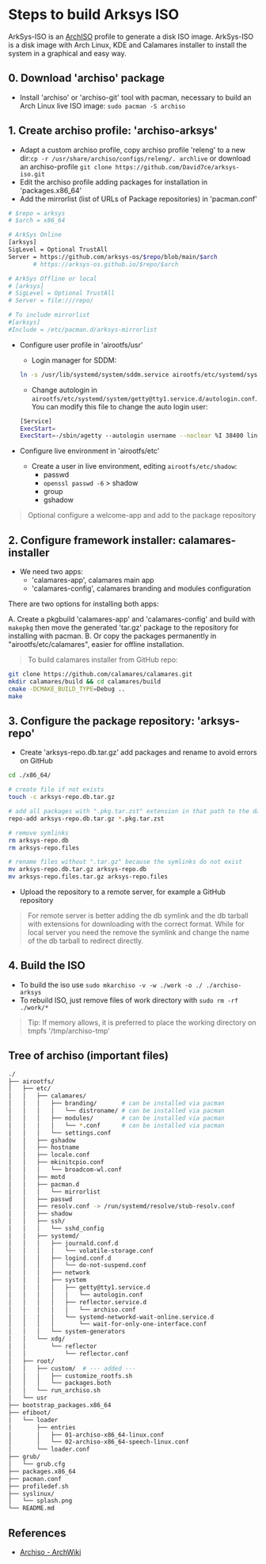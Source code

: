 # Steps to build Arksys ISO

ArkSys-ISO is an [ArchISO](https://wiki.archlinux.org/title/Archiso) profile to generate a disk ISO image. ArkSys-ISO is a disk image with Arch Linux, KDE and Calamares installer to install the system in a graphical and easy way.

## 0. Download 'archiso' package
- Install 'archiso' or 'archiso-git' tool with pacman, necessary to build an Arch Linux live ISO image: `sudo pacman -S archiso`


## 1. Create archiso profile: 'archiso-arksys'
- Adapt a custom archiso profile, copy archiso profile 'releng' to a new dir:`cp -r /usr/share/archiso/configs/releng/. archlive` or download an archiso-profile `git clone https://github.com/David7ce/arksys-iso.git`
- Edit the archiso profile adding packages for installation in 'packages.x86_64'
- Add the mirrorlist (list of URLs of Package repositories) in 'pacman.conf'
```sh
# $repo = arksys
# $arch = x86_64

# ArkSys Online
[arksys]
SigLevel = Optional TrustAll
Server = https://github.com/arksys-os/$repo/blob/main/$arch
       # https://arksys-os.github.io/$repo/$arch

# ArkSys Offline or local
# [arksys]
# SigLevel = Optional TrustAll
# Server = file:///repo/

# To include mirrorlist
#[arksys]
#Include = /etc/pacman.d/arksys-mirrorlist
```

- Configure user profile in 'airootfs/usr'
    - Login manager for SDDM:
    ```sh
    ln -s /usr/lib/systemd/system/sddm.service airootfs/etc/systemd/system/display-manager.service`
    ```
    - Change autologin in `airootfs/etc/systemd/system/getty@tty1.service.d/autologin.conf`. You can modify this file to change the auto login user:
    ```sh
    [Service]
    ExecStart=
    ExecStart=-/sbin/agetty --autologin username --noclear %I 38400 linux
    ```

- Configure live environment in 'airootfs/etc'
    - Create a user in live environment, editing `airootfs/etc/shadow`:
        - passwd
        - `openssl passwd -6` > shadow
        - group
        - gshadow

> Optional configure a welcome-app and add to the package repository

## 2. Configure framework installer: calamares-installer
- We need two apps:
    - 'calamares-app', calamares main app
    - 'calamares-config', calamares branding and modules configuration

There are two options for installing both apps:

A. Create a pkgbuild 'calamares-app' and 'calamares-config' and build with `makepkg` then move the generated 'tar.gz' package to the repository for installing with pacman.
B. Or copy the packages permanently in "airootfs/etc/calamares", easier for offline installation.


> To build calamares installer from GitHub repo:
```sh
git clone https://github.com/calamares/calamares.git
mkdir calamares/build && cd calamares/build
cmake -DCMAKE_BUILD_TYPE=Debug ..
make
```

## 3. Configure the package repository: 'arksys-repo'
- Create 'arksys-repo.db.tar.gz' add packages and rename to avoid errors on GitHub
```sh
cd ./x86_64/

# create file if not exists
touch -c arksys-repo.db.tar.gz

# add all packages with ".pkg.tar.zst" extension in that path to the database
repo-add arksys-repo.db.tar.gz *.pkg.tar.zst

# remove symlinks
rm arksys-repo.db
rm arksys-repo.files

# rename files without ".tar.gz" because the symlinks do not exist
mv arksys-repo.db.tar.gz arksys-repo.db
mv arksys-repo.files.tar.gz arksys-repo.files
```

- Upload the repository to a remote server, for example a GitHub repository

> For remote server is better adding the db symlink and the db tarball with extensions for downloading with the correct format. While for local server you need the remove the symlink and change the name of the db tarball to redirect directly.

## 4. Build the ISO
- To build the iso use `sudo mkarchiso -v -w ./work -o ./ ./archiso-arksys`
- To rebuild ISO, just remove files of work directory with `sudo rm -rf ./work/*`

> Tip: If memory allows, it is preferred to place the working directory on tmpfs '/tmp/archiso-tmp'

## Tree of archiso (important files)
```sh
./
├── airootfs/
│   ├── etc/
│   │   ├── calamares/
│   │   │   ├── branding/       # can be installed via pacman
│   │   │   │   └── distroname/ # can be installed via pacman
│   │   │   ├── modules/        # can be installed via pacman
│   │   │   │   └── *.conf      # can be installed via pacman
│   │   │   └── settings.conf
│   │   ├── gshadow
│   │   ├── hostname
│   │   ├── locale.conf
│   │   ├── mkinitcpio.conf
│   │   │   └── broadcom-wl.conf
│   │   ├── motd
│   │   ├── pacman.d
│   │   │   └── mirrorlist
│   │   ├── passwd
│   │   ├── resolv.conf -> /run/systemd/resolve/stub-resolv.conf
│   │   ├── shadow
│   │   ├── ssh/
│   │   │   └── sshd_config
│   │   ├── systemd/
│   │   │   ├── journald.conf.d
│   │   │   │   └── volatile-storage.conf
│   │   │   ├── logind.conf.d
│   │   │   │   └── do-not-suspend.conf
│   │   │   ├── network
│   │   │   ├── system
│   │   │   │   ├── getty@tty1.service.d
│   │   │   │   │   └── autologin.conf
│   │   │   │   ├── reflector.service.d
│   │   │   │   │   └── archiso.conf
│   │   │   │   └── systemd-networkd-wait-online.service.d
│   │   │   │       └── wait-for-only-one-interface.conf
│   │   │   └── system-generators
│   │   └── xdg/
│   │       └── reflector
│   │           └── reflector.conf
│   ├── root/
│   │   ├── custom/  # --- added ---
│   │   │   ├── customize_rootfs.sh
│   │   │   └── packages.both
│   │   └── run_archiso.sh
│   └── usr
├── bootstrap_packages.x86_64
├── efiboot/
│   └── loader
│       ├── entries
│       │   ├── 01-archiso-x86_64-linux.conf
│       │   └── 02-archiso-x86_64-speech-linux.conf
│       └── loader.conf
├── grub/
│   └── grub.cfg
├── packages.x86_64
├── pacman.conf
├── profiledef.sh
├── syslinux/
│   └── splash.png
└── README.md
```

## References
- [Archiso - ArchWiki](https://wiki.archlinux.org/title/Archiso)
